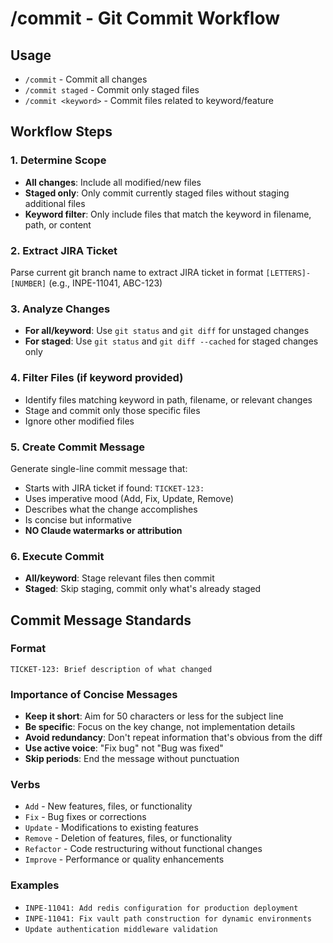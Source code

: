 # /commit - Git Commit Workflow

## Usage

- `/commit` - Commit all changes
- `/commit staged` - Commit only staged files
- `/commit <keyword>` - Commit files related to keyword/feature

## Workflow Steps

### 1. Determine Scope

- **All changes**: Include all modified/new files
- **Staged only**: Only commit currently staged files without staging additional files
- **Keyword filter**: Only include files that match the keyword in filename, path, or content

### 2. Extract JIRA Ticket

Parse current git branch name to extract JIRA ticket in format `[LETTERS]-[NUMBER]` (e.g., INPE-11041, ABC-123)

### 3. Analyze Changes

- **For all/keyword**: Use `git status` and `git diff` for unstaged changes
- **For staged**: Use `git status` and `git diff --cached` for staged changes only

### 4. Filter Files (if keyword provided)

- Identify files matching keyword in path, filename, or relevant changes
- Stage and commit only those specific files
- Ignore other modified files

### 5. Create Commit Message

Generate single-line commit message that:

- Starts with JIRA ticket if found: `TICKET-123: `
- Uses imperative mood (Add, Fix, Update, Remove)
- Describes what the change accomplishes
- Is concise but informative
- **NO Claude watermarks or attribution**

### 6. Execute Commit

- **All/keyword**: Stage relevant files then commit
- **Staged**: Skip staging, commit only what's already staged

## Commit Message Standards

### Format

`TICKET-123: Brief description of what changed`

### Importance of Concise Messages

- **Keep it short**: Aim for 50 characters or less for the subject line
- **Be specific**: Focus on the key change, not implementation details
- **Avoid redundancy**: Don't repeat information that's obvious from the diff
- **Use active voice**: "Fix bug" not "Bug was fixed"
- **Skip periods**: End the message without punctuation

### Verbs

- `Add` - New features, files, or functionality
- `Fix` - Bug fixes or corrections
- `Update` - Modifications to existing features
- `Remove` - Deletion of features, files, or functionality
- `Refactor` - Code restructuring without functional changes
- `Improve` - Performance or quality enhancements

### Examples

- `INPE-11041: Add redis configuration for production deployment`
- `INPE-11041: Fix vault path construction for dynamic environments`
- `Update authentication middleware validation`

